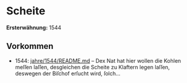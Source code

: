 # Scheite

**Ersterwähnung:** 1544

## Vorkommen
- 1544: [jahre/1544/README.md](../jahre/1544/README.md) – Dex Nat hat hier wollen die Kohlen meſſen laſſen,
desgleichen die Scheite zu Klaftern legen laſſen, deswegen
der Biſchof erſucht wird, ſolch...
